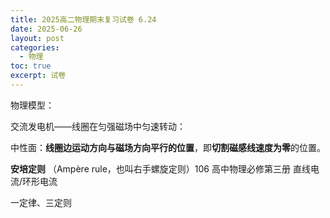 ```yaml
---
title: 2025高二物理期末复习试卷 6.24
date: 2025-06-26
layout: post
categories:
  - 物理
toc: true
excerpt: 试卷
---
```


物理模型：

交流发电机——线圈在匀强磁场中匀速转动：

中性面：**线圈边运动方向与磁场方向平行的位置**，即**切割磁感线速度为零**的位置。

**安培定则** （Ampère rule，也叫右手螺旋定则）106 高中物理必修第三册 
直线电流/环形电流

一定律、三定则

